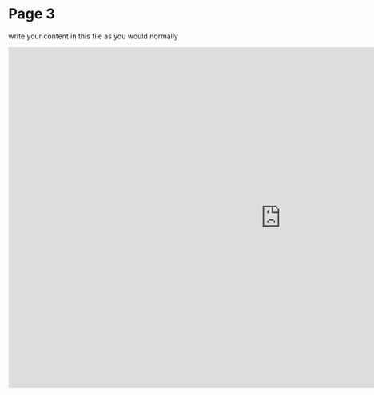 <h1>Page 3</h1>
<p>write your content in this file as you would normally</p>

<iframe src="https://h5p.org/h5p/embed/1229090" width="1090" height="683" frameborder="0" allowfullscreen="allowfullscreen" allow="geolocation *; microphone *; camera *; midi *; encrypted-media *" title="basic adjectives"></iframe><script src="https://h5p.org/sites/all/modules/h5p/library/js/h5p-resizer.js" charset="UTF-8"></script>
